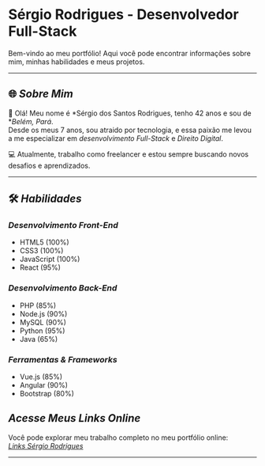 # Sérgio Rodrigues - Desenvolvedor Full-Stack

Bem-vindo ao meu portfólio! Aqui você pode encontrar informações sobre mim, minhas habilidades e meus projetos.

---

## 🌐 *Sobre Mim*

👋 Olá! Meu nome é *Sérgio dos Santos Rodrigues, tenho 42 anos e sou de **Belém, Pará*.  
Desde os meus 7 anos, sou atraido por tecnologia, e essa paixão me levou a me especializar em *desenvolvimento Full-Stack* e *Direito Digital*. 

💻 Atualmente, trabalho como freelancer e estou sempre buscando novos desafios e aprendizados.

---

## 🛠 *Habilidades*

### *Desenvolvimento Front-End*
- HTML5 (100%)
- CSS3 (100%)
- JavaScript (100%)
- React (95%)

### *Desenvolvimento Back-End*
- PHP (85%)
- Node.js (90%)
- MySQL (90%)
- Python (95%)
- Java (65%)

### *Ferramentas & Frameworks*
- Vue.js (85%)
- Angular (90%)
- Bootstrap (80%)
## *Acesse Meus Links Online*

Você pode explorar meu trabalho completo no meu portfólio online:  
[*Links Sérgio Rodrigues*](https://sradvocacia.w3spaces.com/)

---
